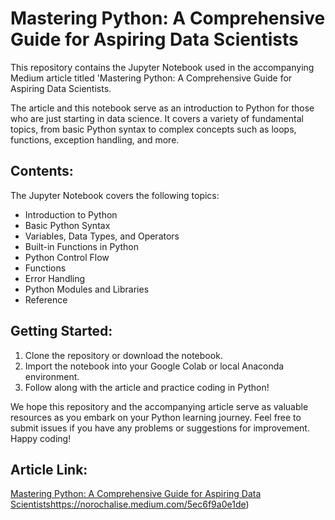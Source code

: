 # Mastering Python: A Comprehensive Guide for Aspiring Data Scientists

This repository contains the Jupyter Notebook used in the accompanying Medium article titled 'Mastering Python: A Comprehensive Guide for Aspiring Data Scientists. 

The article and this notebook serve as an introduction to Python for those who are just starting in data science. It covers a variety of fundamental topics, from basic Python syntax to complex concepts such as loops, functions, exception handling, and more. 

## Contents:

The Jupyter Notebook covers the following topics:

- Introduction to Python 
- Basic Python Syntax 
- Variables, Data Types, and Operators
- Built-in Functions in Python
- Python Control Flow 
- Functions 
- Error Handling 
- Python Modules and Libraries
- Reference

## Getting Started:

1. Clone the repository or download the notebook.
2. Import the notebook into your Google Colab or local Anaconda environment.
3. Follow along with the article and practice coding in Python!

We hope this repository and the accompanying article serve as valuable resources as you embark on your Python learning journey. Feel free to submit issues if you have any problems or suggestions for improvement. Happy coding!

## Article Link:

[Mastering Python: A Comprehensive Guide for Aspiring Data Scientists](https://norochalise.medium.com/5ec6f9a0e1de)https://norochalise.medium.com/5ec6f9a0e1de)
